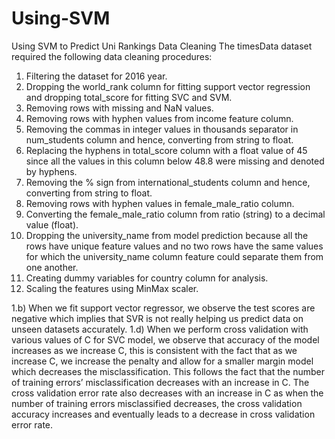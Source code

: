 # Using-SVM
Using SVM to Predict Uni Rankings
Data Cleaning
 The timesData dataset required the following data cleaning procedures:
1.	Filtering the dataset for 2016 year.
2.	Dropping the world_rank column for fitting support vector regression and dropping total_score for fitting SVC and SVM.
3.	Removing rows with missing and NaN values.
4.	Removing rows with hyphen values from income feature column.
5.	Removing the commas in integer values in thousands separator in num_students column and hence, converting from string to float.
6.	Replacing the hyphens in total_score column with a float value of 45 since all the values in this column below 48.8 were missing and denoted by hyphens.
7.	Removing the % sign from international_students column and hence, converting from string to float.
8.	Removing rows with hyphen values in female_male_ratio column.
9.	Converting the female_male_ratio column from ratio (string) to a decimal value (float).
10.	Dropping the university_name from model prediction because all the rows have unique feature values and no two rows have the same values for which the university_name column feature could separate them from one another.
11.	Creating dummy variables for country column for analysis.   
12.	Scaling the features using MinMax scaler.

1.b) When we fit support vector regressor, we observe the test scores are negative which implies that SVR is not really helping us predict data on unseen datasets accurately.
1.d) When we perform cross validation with various values of C for SVC model, we observe that accuracy of the model increases as we increase C, this is consistent with the fact that as we increase C, we increase the penalty and allow for a smaller margin model which decreases the misclassification. This follows the fact that the number of training errors’ misclassification decreases with an increase in C. The cross validation error rate also decreases with an increase in C as when the number of training errors misclassified decreases, the cross validation accuracy increases and eventually leads to a decrease in cross validation error rate.
